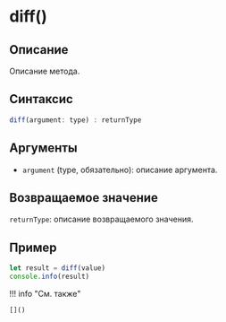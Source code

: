 # diff()

## Описание
Описание метода.

## Синтаксис
```javascript
diff(argument: type) : returnType
```

## Аргументы
- `argument` (type, обязательно): описание аргумента.

## Возвращаемое значение
`returnType`: описание возвращаемого значения.

## Пример
```javascript linenums="1"
let result = diff(value)
console.info(result)
```

!!! info "См. также"

    []()

